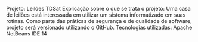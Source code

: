Projeto: Leilões TDSat
Explicação sobre o que se trata o projeto: Uma casa de leilões está interessada em utilizar um sistema informatizado em suas rotinas. Como parte das práticas de segurança e de qualidade de software, projeto será versionado utilizando o GitHub.
Tecnologias utilizadas: Apache NetBeans IDE 14 
